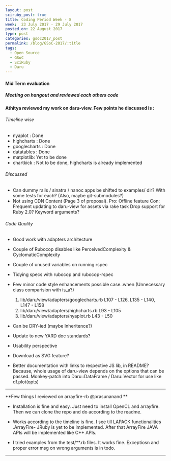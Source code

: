 ```yaml
---
layout: post
sciruby_post: true
title: Coding Period Week - 8
week:  23 July 2017 - 29 July 2017
posted_on: 22 August 2017
type: post
categories: gsoc2017_post
permalink: /blog/GSoC-2017/:title
tags:
  - Open Source
  - GSoC
  - SciRuby
  - Daru
---
```



#### Mid Term evaluation


##### Meeting on hangout and reviewed each others code

**Athitya reviewed my work on daru-view. Few points he discussed is :**


###### Timeline wise

  * nyaplot : Done
  * highcharts : Done
  * googlecharts : Done
  * datatables : Done
  * matplotlib: Yet to be done
  * chartkick : Not to be done, highcharts is already implemented

###### Discussed

  * Can dummy rails / sinatra / nanoc apps be shifted to examples/ dir? With some tests for each?
  (Also, maybe git-submodules?)
  * Not using CDN Content (Page 3 of proposal).
    Pro: Offline feature
    Con: Frequent updating to daru-view for assets via rake task
    Drop support for Ruby 2.0? Keyword arguments?

###### Code Quality

  * Good work with adapters architecture
  * Couple of Rubocop disables like PerceivedComplexity & CyclomaticComplexity
  * Couple of unused variables on running rspec
  * Tidying specs with rubocop and rubocop-rspec
  * Few minor code style enhancements possible
    case..when (Unnecessary class comparision with is_a?)

    1. lib/daru/view/adapters/googlecharts.rb L107 - L126, L135 - L140, L147 - L158
    2. lib/daru/view/adapters/highcharts.rb L93 - L105
    3. lib/daru/view/adapters/nyaplot.rb L43 - L50
  * Can be DRY-ied (maybe Inheritence?)
  * Update to new YARD doc standards?
  * Usability perspective
  * Download as SVG feature?
  * Better documentation with links to respective JS lib, in README? Because,
    whole usage of daru-view depends on the options that can be passed.
    Monkey-patch into Daru::DataFrame / Daru::Vector for use like df.plot(opts)

-------------------------------------------------


**Few things I reviewed on arrayfire-rb @prasunanand **

* Installation is fine and easy. Just need to install OpenCL and arrayfire. Then we can clone the repo and do according to the readme.

* Works according to the timeline is fine. I see till LAPACK functionalities .ArrayFire- JRuby is yet to be implemented. After that ArrayFire JAVA APIs will be implemented like C++ APIs.

* I tried examples from the test/**.rb files. It works fine. Exceptiosn and proper error msg on wrong arguments is in todo.


-------------------------------------------------
